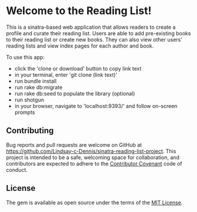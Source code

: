 # Welcome to the Reading List!

This is a sinatra-based web application that allows readers to create a profile and curate their reading list. Users are able to add pre-existing books to their reading list or create new books. They can also view other users' reading lists and view index pages for each author and book.

To use this app: 
  - click the 'clone or download' button to copy link text
  - in your terminal, enter 'git clone (link text)'
  - run bundle install
  - run rake db:migrate
  - run rake db:seed to populate the library (optional)
  - run shotgun
  - in your browser, navigate to 'localhost:9393/' and follow on-screen prompts

## Contributing

Bug reports and pull requests are welcome on GitHub at https://github.com/Lindsay-c-Dennis/sinatra-reading-list-project. This project is intended to be a safe, welcoming space for collaboration, and contributors are expected to adhere to the [Contributor Covenant](http://contributor-covenant.org) code of conduct.

## License

The gem is available as open source under the terms of the [MIT License](https://opensource.org/licenses/MIT).

